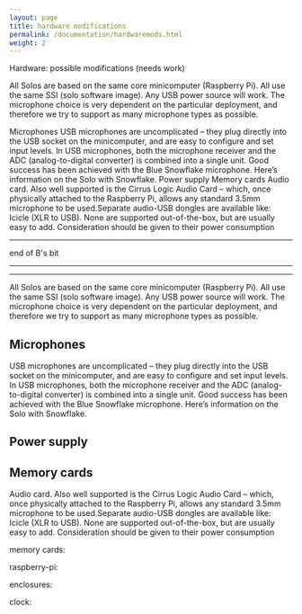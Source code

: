 ```yaml
---
layout: page
title: hardware modifications
permalink: /documentation/hardwaremods.html
weight: 2
---
```


Hardware: possible modifications (needs work)

All Solos are based on the same core minicomputer (Raspberry Pi). All use the same SSI (solo software image). Any USB power source will work. The microphone choice is very dependent on the particular deployment, and therefore we try to support as many microphone types as possible.

Microphones
USB microphones are uncomplicated – they plug directly into the USB socket on the minicomputer, and are easy to configure and set input levels. In USB microphones, both the microphone receiver and the ADC (analog-to-digital converter) is combined into a single unit. Good success has been achieved with the Blue Snowflake microphone.  Here’s information on the Solo with Snowflake.
Power supply
Memory cards
Audio card. Also well supported is the Cirrus Logic Audio Card – which, once physically attached to the Raspberry Pi, allows any standard 3.5mm microphone to be used.Separate audio-USB dongles are available like: Icicle (XLR to USB).  None are supported out-of-the-box, but are usually easy to add.  Consideration should be given to their power consumption

<hr>
end of B's bit
<hr>
<hr>


All Solos are based on the same core minicomputer (Raspberry Pi). All
use the same SSI (solo software image). Any USB power source will
work. The microphone choice is very dependent on the particular
deployment, and therefore we try to support as many microphone types
as possible.

Microphones
-----------

USB microphones are uncomplicated – they plug directly into the USB
socket on the minicomputer, and are easy to configure and set input
levels. In USB microphones, both the microphone receiver and the ADC
(analog-to-digital converter) is combined into a single unit. Good
success has been achieved with the Blue Snowflake microphone. Here’s
information on the Solo with Snowflake.

Power supply
------------

Memory cards
------------

Audio card. Also well supported is the Cirrus Logic Audio Card –
which, once physically attached to the Raspberry Pi, allows any
standard 3.5mm microphone to be used.Separate audio-USB dongles are
available like: Icicle (XLR to USB). None are supported
out-of-the-box, but are usually easy to add. Consideration should be
given to their power consumption

memory cards:

raspberry-pi:

enclosures:

clock:
